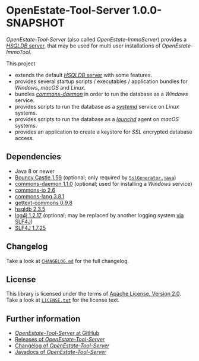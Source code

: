 OpenEstate-Tool-Server 1.0.0-SNAPSHOT
=====================================

*OpenEstate-Tool-Server* (also called *OpenEstate-ImmoServer*) provides a [*HSQLDB* server](http://hsqldb.org/), that may be used for multi user installations of *OpenEstate-ImmoTool*.

This project

-   extends the default [*HSQLDB* server](http://hsqldb.org/) with some features.
-   provides several startup scripts / executables / application bundles for *Windows*, *macOS* and *Linux*.
-   bundles [*commons-daemon*](https://commons.apache.org/daemon/) in order to run the database as a *Windows* service.
-   provides scripts to run the database as a [*systemd*](https://en.wikipedia.org/wiki/Systemd) service on *Linux* systems.
-   provides scripts to run the database as a [*launchd*](https://en.wikipedia.org/wiki/Launchd) agent on *macOS* systems.
-   provides an application to create a keystore for *SSL* encrypted database access.


Dependencies
------------

-   Java 8 or newer
-   [Bouncy Castle 1.59](https://bouncycastle.org/) 
    (optional; only required by [`SslGenerator.java`](src/main/java/org/openestate/tool/server/utils/SslGenerator.java))
-   [commons-daemon 1.1.0](https://commons.apache.org/daemon/)
    (optional; used for installing a *Windows* service)
-   [commons-io 2.6](https://commons.apache.org/io/)
-   [commons-lang 3.8.1](https://commons.apache.org/lang)
-   [gettext-commons 0.9.8](https://code.google.com/archive/p/gettext-commons/)
-   [hsqldb 2.3.5](http://hsqldb.org/)
-   [log4j 1.2.17](https://logging.apache.org/log4j/1.2/)
    (optional; may be replaced by another logging system [via SLF4J](https://www.slf4j.org/manual.html))
-   [SLF4J 1.7.25](https://www.slf4j.org/)


Changelog
---------

Take a look at [`CHANGELOG.md`](CHANGELOG.md) for the full changelog.


License
-------

This library is licensed under the terms of [Apache License, Version 2.0](http://www.apache.org/licenses/LICENSE-2.0.html). Take a look at [`LICENSE.txt`](https://github.com/OpenEstate/OpenEstate-Tool-Server/blob/develop/LICENSE.txt) for the license text.


Further information
-------------------

-   [*OpenEstate-Tool-Server* at GitHub](https://github.com/OpenEstate/OpenEstate-Tool-Server)
-   [Releases of *OpenEstate-Tool-Server*](https://github.com/OpenEstate/OpenEstate-Tool-Server/releases)
-   [Changelog of *OpenEstate-Tool-Server*](https://github.com/OpenEstate/OpenEstate-Tool-Server/blob/develop/CHANGELOG.md)
-   [Javadocs of *OpenEstate-Tool-Server*](https://media.openestate.org/apidocs/OpenEstate-Tool-Server/)
